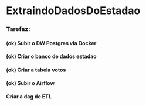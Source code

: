 # ExtraindoDadosDoEstadao
### Tarefaz:
#### (ok) Subir o DW Postgres via Docker
#### (ok) Criar o banco de dados estadao
#### (ok) Criar a tabela votos
#### (ok) Subir o Airflow
#### Criar a dag de ETL

